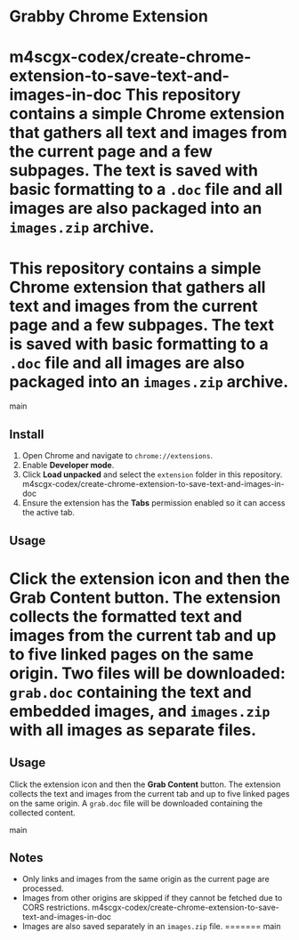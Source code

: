 # Grabby Chrome Extension

m4scgx-codex/create-chrome-extension-to-save-text-and-images-in-doc
This repository contains a simple Chrome extension that gathers all text and images from the current page and a few subpages. The text is saved with basic formatting to a `.doc` file and all images are also packaged into an `images.zip` archive.
=======

This repository contains a simple Chrome extension that gathers all text and images from the current page and a few subpages. The text is saved with basic formatting to a `.doc` file and all images are also packaged into an `images.zip` archive.
=======

main

## Install
1. Open Chrome and navigate to `chrome://extensions`.
2. Enable **Developer mode**.
3. Click **Load unpacked** and select the `extension` folder in this repository.
 m4scgx-codex/create-chrome-extension-to-save-text-and-images-in-doc
4. Ensure the extension has the **Tabs** permission enabled so it can access the active tab.

## Usage
Click the extension icon and then the **Grab Content** button. The extension collects the formatted text and images from the current tab and up to five linked pages on the same origin. Two files will be downloaded: `grab.doc` containing the text and embedded images, and `images.zip` with all images as separate files.
=======

## Usage

Click the extension icon and then the **Grab Content** button. The extension collects the text and images from the current tab and up to five linked pages on the same origin. A `grab.doc` file will be downloaded containing the collected content.

main

## Notes
- Only links and images from the same origin as the current page are processed.
- Images from other origins are skipped if they cannot be fetched due to CORS restrictions.
m4scgx-codex/create-chrome-extension-to-save-text-and-images-in-doc
- Images are also saved separately in an `images.zip` file.
=======
main
